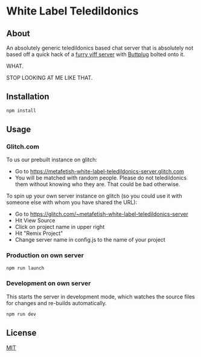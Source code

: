 # White Label Teledildonics

## About

An absolutely generic teledildonics based chat server that is absolutely not based off a quick hack of a [furry yiff server](https://github.com/kisuka/YiffSpot) with [Buttplug](https://github.com/buttplugio/buttplug-js) bolted onto it. 

WHAT. 

STOP LOOKING AT ME LIKE THAT.

## Installation

```bash
npm install
```
## Usage

### Glitch.com

To us our prebuilt instance on glitch:

- Go to https://metafetish-white-label-teledildonics-server.glitch.com
- You will be matched with random people. Please do not teledildonics them without knowing who they are. That could be bad otherwise.

To spin up your own server instance on glitch (so you could use it with someone else with whom you have shared the URL):

- Go to https://glitch.com/~metafetish-white-label-teledildonics-server
- Hit View Source
- Click on project name in upper right
- Hit "Remix Project"
- Change server name in config.js to the name of your project

### Production on own server

```bash
npm run launch
```

### Development on own server

This starts the server in development mode, which watches the source files for changes and re-builds automatically.

```bash
npm run dev
```

## License

[MIT](LICENSE)
